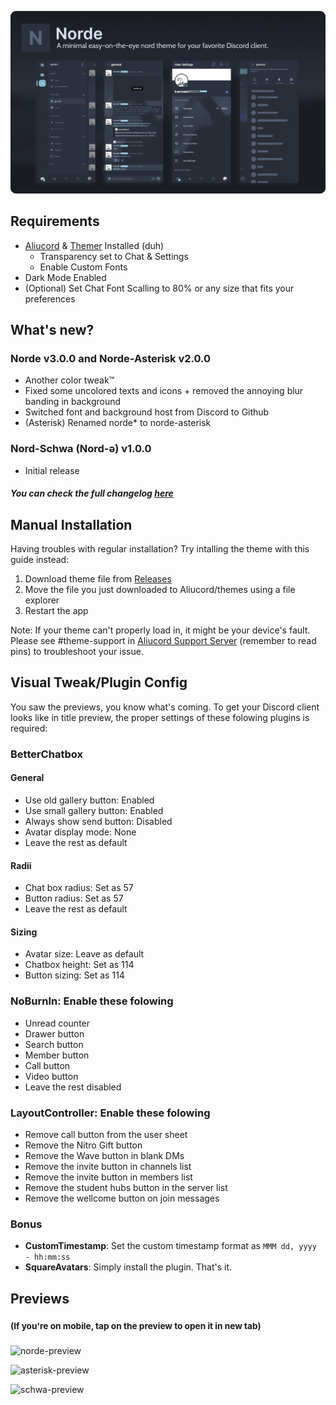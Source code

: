 ![title-preview](previews/title.png)

## Requirements
- [Aliucord](https://github.com/Aliucord/Aliucord) & [Themer](https://github.com/Vendicated/AliucordPlugins/tree/main/Themer) Installed (duh)
  - Transparency set to Chat & Settings
  - Enable Custom Fonts
- Dark Mode Enabled
- (Optional) Set Chat Font Scalling to 80% or any size that fits your preferences

## What's new?
### Norde v3.0.0 and Norde-Asterisk v2.0.0
- Another color tweak™
- Fixed some uncolored texts and icons + removed the annoying blur banding in background
- Switched font and background host from Discord to Github
- (Asterisk) Renamed norde* to norde-asterisk
### Nord-Schwa (Nord-ə) v1.0.0
- Initial release
##### You can check the full changelog [here](https://github.com/kartoflu/norde/blob/main/CHANGELOG.md)

## Manual Installation
Having troubles with regular installation? Try intalling the theme with this guide instead:
1. Download theme file from [Releases](https://github.com/kartoflu/norde/releases/tag/v1.0.0)
2. Move the file you just downloaded to Aliucord/themes using a file explorer
3. Restart the app

Note: If your theme can't properly load in, it might be your device's fault. Please see #theme-support in [Aliucord Support Server](https://discord.gg/EsNDvBaHVU) (remember to read pins) to troubleshoot your issue.

## Visual Tweak/Plugin Config
You saw the previews, you know what's coming. To get your Discord client looks like in title preview, the proper settings of these folowing plugins is required:
### BetterChatbox
#### General
- Use old gallery button: Enabled
- Use small gallery button: Enabled
- Always show send button: Disabled
- Avatar display mode: None
- Leave the rest as default

#### Radii
- Chat box radius: Set as 57
- Button radius: Set as 57
- Leave the rest as default

#### Sizing
- Avatar size: Leave as default
- Chatbox height: Set as 114
- Button sizing: Set as 114

### NoBurnIn: Enable these folowing
- Unread counter
- Drawer button
- Search button
- Member button
- Call button
- Video button
- Leave the rest disabled

### LayoutController: Enable these folowing
- Remove call button from the user sheet
- Remove the Nitro Gift button
- Remove the Wave button in blank DMs
- Remove the invite button in channels list
- Remove the invite button in members list
- Remove the student hubs button in the server list
- Remove the wellcome button on join messages

### Bonus
- **CustomTimestamp**: Set the custom timestamp format as `MMM dd, yyyy - hh:mm:ss`
- **SquareAvatars**: Simply install the plugin. That's it.

## Previews
### <sup>(If you're on mobile, tap on the preview to open it in new tab)</sup>
![norde-preview](https://raw.githubusercontent.com/kartoflu/norde/main/previews/norde-preview.png)

![asterisk-preview](https://raw.githubusercontent.com/kartoflu/norde/main/previews/asterisk-preview.png)

![schwa-preview](https://raw.githubusercontent.com/kartoflu/norde/main/previews/schwa-preview.png)

<!-- pshh, wanna know a fact? i barely used the actual nord color pallete in the making of norde, asterisk and even schwa. in other words, i made a set of rip-off nord themes and you all fell for it (kekw) -->
